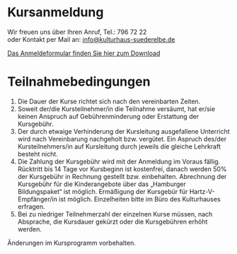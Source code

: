 # Kursanmeldung

Wir freuen uns über Ihren Anruf, Tel.: 796 72 22  
oder Kontakt per Mail an: <info@kulturhaus-suederelbe.de>

[Das Anmeldeformular finden Sie hier zum
Download](/downloads/Kursanmeldung_130718)

# Teilnahmebedingungen

1.  Die Dauer der Kurse richtet sich nach den vereinbarten Zeiten.
2.  Soweit der/die Kursteilnehmer/in die Teilnahme versäumt, hat er/sie
    keinen Anspruch auf Gebührenminderung oder Erstattung der
    Kursgebühr.
3.  Der durch etwaige Verhinderung der Kursleitung ausgefallene
    Unterricht wird nach Vereinbarung nachgeholt bzw. vergütet. Ein
    Aspruch des/der Kursteilnehmers/in auf Kursleitung durch jeweils die
    gleiche Lehrkraft besteht nicht.
4.  Die Zahlung der Kursgebühr wird mit der Anmeldung im Voraus fällig.
    Rücktritt bis 14 Tage vor Kursbeginn ist kostenfrei, danach werden
    50% der Kursgebühr in Rechnung gestellt bzw. einbehalten. Abrechnung
    der Kursgebühr für die Kinderangebote über das „Hamburger
    Bildungspaket“ ist möglich. Ermäßigung der Kursgebür für
    Hartz-V-Empfänger/in ist möglich. Einzelheiten bitte im Büro des
    Kulturhauses erfragen.
5.  Bei zu niedriger Teilnehmerzahl der einzelnen Kurse müssen, nach
    Absprache, die Kursdauer gekürzt oder die Kursgebühren erhöht
    werden.

Änderungen im Kursprogramm vorbehalten.
